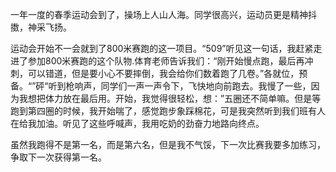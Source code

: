 一年一度的春季运动会到了，操场上人山人海。同学很高兴，运动员更是精神抖擞，神采飞扬。

运动会开始不一会就到了800米赛跑的这一项目。“509”听见这一句话，我赶紧走进了参加800米赛跑的这个队物.体育老师告诉我们：“刚开始慢点跑，最后再冲刺，可以错道，但是要小心不要摔倒，我会给你们数着跑了几卷。”各就位，预备。“”砰“听到枪响声，同学们一声一声令下，飞快地向前跑去。我慢了一些，因为我想把体力放在最后用。开始，我觉得很轻松，想：”五圈还不简单嘛。但是等 跑到第四圈的时候，我开始喘了，感觉跑步象踩棉花，可是我突然听到我们班有人在给我加油。听见了这些呼喊声，我用吃奶的劲奋力地路向终点。

虽然我跑得不是第一名，而是第六名，但是我不气馁，下一次比赛我要多加练习，争取下一次获得第一名。
